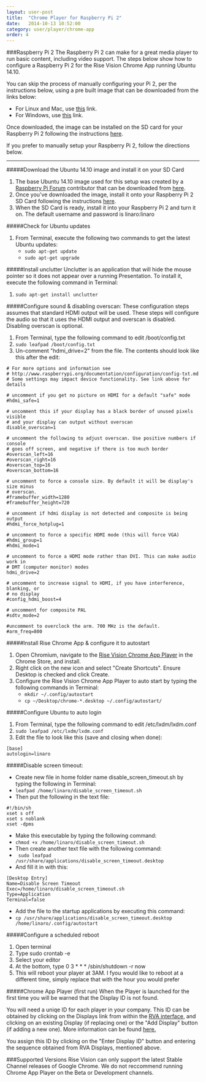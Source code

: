 ```yaml
---
layout: user-post
title:  "Chrome Player for Raspberry Pi 2"
date:   2014-10-13 10:52:00
category: user/player/chrome-app
order: 4
---
```



###Raspberry Pi 2
The Raspberry Pi 2 can make for a great media player to run basic content, including video support. The steps below show how to configure a Raspberry Pi 2 for the Rise Vision Chrome App running Ubuntu 14.10.

You can skip the process of manually configuring your Pi 2, per the instructions below, using a pre built image that can be downloaded from the links below:

- For Linux and Mac, use [this](https://s3.amazonaws.com/publicdownload/raspberrypi2.img.zip) link.
- For Windows, use [this](https://s3.amazonaws.com/publicdownload/raspberrypi2_Windows.zip) link.

Once downloaded, the image can be installed on the SD card for your Raspberry Pi 2 following the instructions [here](http://www.raspberrypi.org/documentation/installation/installing-images/README.md).

If you prefer to manually setup your Raspberry Pi 2, follow the directions below.

---

#####Download the Ubuntu 14.10 image and install it on your SD Card
1. The base Ubuntu 14.10 image used for this setup was created by a [Raspberry Pi Forum](http://www.raspberrypi.org/forums/viewtopic.php?f=56&t=98997) contributor that can be downloaded from [here](http://lucario.info/archive/raspuntu-tjc-2015-02-16.zip).
2. Once you’ve downloaded the image, install it onto your Raspberry Pi 2 SD Card following the instructions [here](http://www.raspberrypi.org/documentation/installation/installing-images/README.md).
3. When the SD Card is ready, install it into your Raspberry Pi 2 and turn it on. The default username and password is linaro:linaro

#####Check for Ubuntu updates
1. From Terminal, execute the following two commands to get the latest Ubuntu updates:
	- `sudo apt-get update`
	- `sudo apt-get upgrade`

#####Install unclutter
Unclutter is an application that will hide the mouse pointer so it does not appear over a running Presentation. To install it, execute the following command in Terminal:

1. `sudo apt-get install unclutter`

#####Configure sound & disabling overscan: 
These configuration steps assumes that standard HDMI output will be used. These steps will configure the audio so that it uses the HDMI output and overscan is disabled. Disabling overscan is optional.

1. From Terminal, type the following command to edit /boot/config.txt
2. `sudo leafpad /boot/config.txt`
3. Un-comment "hdmi_drive=2" from the file. The contents should look like this after the edit:

```
# For more options and information see 
# http://www.raspberrypi.org/documentation/configuration/config-txt.md
# Some settings may impact device functionality. See link above for details

# uncomment if you get no picture on HDMI for a default "safe" mode
#hdmi_safe=1

# uncomment this if your display has a black border of unused pixels visible
# and your display can output without overscan
disable_overscan=1

# uncomment the following to adjust overscan. Use positive numbers if console
# goes off screen, and negative if there is too much border
#overscan_left=16
#overscan_right=16
#overscan_top=16
#overscan_bottom=16

# uncomment to force a console size. By default it will be display's size minus
# overscan.
#framebuffer_width=1280
#framebuffer_height=720

# uncomment if hdmi display is not detected and composite is being output
#hdmi_force_hotplug=1

# uncomment to force a specific HDMI mode (this will force VGA)
#hdmi_group=1
#hdmi_mode=1

# uncomment to force a HDMI mode rather than DVI. This can make audio work in
# DMT (computer monitor) modes
hdmi_drive=2

# uncomment to increase signal to HDMI, if you have interference, blanking, or
# no display
#config_hdmi_boost=4

# uncomment for composite PAL
#sdtv_mode=2

#uncomment to overclock the arm. 700 MHz is the default.
#arm_freq=800
```

#####Install Rise Chrome App & configure it to autostart
1. Open Chromium, navigate to the [Rise Vision Chrome App Player](https://chrome.google.com/webstore/detail/rise-vision-chrome-app-pl/mfpgpdablffhbfofnhlpgmokokbahooi) in the Chrome Store, and install.
2. Right click on the new icon and select "Create Shortcuts". Ensure Desktop is checked and click Create.
3. Configure the Rise Vision Chrome App Player to auto start by typing the following commands in Terminal:
	- `mkdir ~/.config/autostart`
	- `cp ~/Desktop/chrome-*.desktop ~/.config/autostart/`

#####Configure Ubuntu to auto login
1. From Terminal, type the following command to edit /etc/lxdm/lxdm.conf
2. `sudo leafpad /etc/lxdm/lxdm.conf`
3. Edit the file to look like this (save and closing when done):

```
[base]
autologin=linaro
```

#####Disable screen timeout:
- Create new file in home folder name disable_screen_timeout.sh by typing the following in Terminal:
- `leafpad /home/linaro/disable_screen_timeout.sh`
- Then put the following in the text file:

```
#!/bin/sh
xset s off
xset s noblank
xset -dpms
```
- Make this executable by typing the following command:
- `chmod +x /home/linaro/disable_screen_timeout.sh`
- Then create another text file with the following command:
- ` sudo leafpad /usr/share/applications/disable_screen_timeout.desktop`
- And fill it in with this:

```
[Desktop Entry]
Name=Disable Screen Timeout
Exec=/home/linaro/disable_screen_timeout.sh
Type=Application
Terminal=false
```
- Add the file to the startup applications by executing this command:
- `cp /usr/share/applications/disable_screen_timeout.desktop /home/linaro/.config/autostart`


#####Configure a scheduled reboot
1. Open terminal
2. Type sudo crontab -e
3. Select your editor
4. At the bottom, type 0 3 * * * /sbin/shutdown -r now
5. This will reboot your player at 3AM. I fyou would like to reboot at a different time, simply replace that with the hour you would prefer

#####Chrome App Player (first run)
When the Player is launched for the first time you will be warned that the Display ID is not found.

You will need a uniqe ID for each player in your company. This ID can be obtained by clicking on the Displays link from within the [RVA interface,](http://rva.risevision.com/) and clicking on an existing Display (if replacing one) or the "Add Display" button (if adding a new one). More information can be found [here.](http://help.risevision.com/#/user/player/register-player)

You assign this ID by clicking on the "Enter Display ID" button and entering the sequence obtained from RVA Displays, mentioned above.

###Supported Versions
Rise Vision can only support the latest Stable Channel releases of Google Chrome. We do not reccommend running Chrome App Player on the Beta or Development channels.